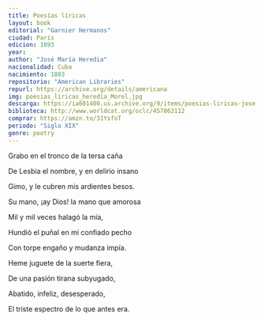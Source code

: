 ```yaml
---
title: Poesías líricas
layout: book
editorial: "Garnier Hermanos"
ciudad: París
edicion: 1893
year: 
author: "José María Heredia"
nacionalidad: Cuba
nacimiento: 1803
repositorio: "American Libraries"
repurl: https://archive.org/details/americana
img: poesias_liricas_heredia_Morel.jpg
descarga: https://ia601400.us.archive.org/9/items/poesias-liricas-jose-maria-heredia/Poes%C3%ADas%20l%C3%ADricas%20Jos%C3%A9%20Mar%C3%ADa%20Heredia.pdf
biblioteca: http://www.worldcat.org/oclc/457863112
comprar: https://amzn.to/31YsfoT
periodo: "Siglo XIX"
genre: poetry
---
```

 

Grabo en el tronco de la tersa caña 
 
De Lesbia el nombre, y en delirio insano 
 
Gimo, y le cubren mis ardientes besos.
 
Su mano, ¡ay Dios! la mano que amorosa 
 
Mil y mil veces halagó la mía, 
 
Hundió el puñal en mi confiado pecho 
 
Con torpe engaño y mudanza impía.
 
Heme juguete de la suerte fiera, 
 
De una pasión tirana subyugado, 
 
Abatido, infeliz, desesperado, 
 
El triste espectro de lo que antes era.
